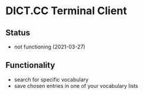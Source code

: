 # DICT.CC Terminal Client

## Status
- not functioning (2021-03-27)

## Functionality
- search for specific vocabulary
- save chosen entries in one of your vocabulary lists
